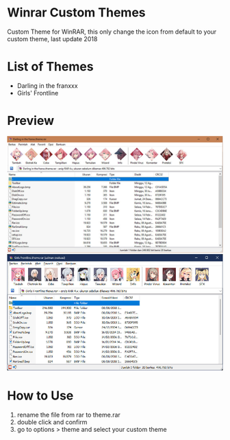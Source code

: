 # Winrar Custom Themes

Custom Theme for WinRAR, this only change the icon from default to your custom theme, last update 2018

# List of Themes
- Darling in the franxxx
- Girls' Frontline

# Preview
![Preview1](Screenshoot/darling_in_the_franxx_winrar_theme_by_gingalibadeidara_dcjzztl-fullview.jpg)
![Preview2](Screenshoot/girls_frontline_winrar_theme_by_gingalibadeidara_dfoffak-fullview.jpg)

# How to Use

1. rename the file from rar to theme.rar
2. double click and confirm
3. go to options > theme and select your custom theme
